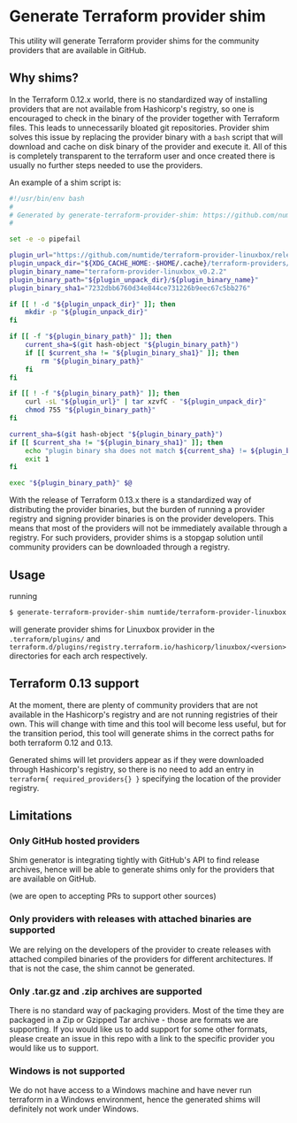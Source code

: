 # Generate Terraform provider shim

This utility will generate Terraform provider shims for the community providers that are available in GitHub.

## Why shims?

In the Terraform 0.12.x world, there is no standardized way of installing providers that are not available from Hashicorp's registry, so one is encouraged to check in the binary of the provider together with Terraform files.
This leads to unnecessarily bloated git repositories.
Provider shim solves this issue by replacing the provider binary with a `bash` script that will download and cache on disk binary of the provider and execute it.
All of this is completely transparent to the terraform user and once created there is usually no further steps needed to use the providers.

An example of a shim script is:

```bash
#!/usr/bin/env bash
#
# Generated by generate-terraform-provider-shim: https://github.com/numtide/generate-terraform-provider-shim
#

set -e -o pipefail

plugin_url="https://github.com/numtide/terraform-provider-linuxbox/releases/download/v0.2.2/terraform-provider-linuxbox_v0.2.2_linux_amd64.tar.gz"
plugin_unpack_dir="${XDG_CACHE_HOME:-$HOME/.cache}/terraform-providers/linuxbox_v0.2.2"
plugin_binary_name="terraform-provider-linuxbox_v0.2.2"
plugin_binary_path="${plugin_unpack_dir}/${plugin_binary_name}"
plugin_binary_sha1="7232dbb6760d34e844ce731226b9eec67c5bb276"

if [[ ! -d "${plugin_unpack_dir}" ]]; then
    mkdir -p "${plugin_unpack_dir}"
fi

if [[ -f "${plugin_binary_path}" ]]; then
    current_sha=$(git hash-object "${plugin_binary_path}")
    if [[ $current_sha != "${plugin_binary_sha1}" ]]; then
        rm "${plugin_binary_path}"
    fi
fi

if [[ ! -f "${plugin_binary_path}" ]]; then
    curl -sL "${plugin_url}" | tar xzvfC - "${plugin_unpack_dir}"
    chmod 755 "${plugin_binary_path}"
fi

current_sha=$(git hash-object "${plugin_binary_path}")
if [[ $current_sha != "${plugin_binary_sha1}" ]]; then
    echo "plugin binary sha does not match ${current_sha} != ${plugin_binary_sha1}" >&2
    exit 1
fi

exec "${plugin_binary_path}" $@
```

With the release of Terraform 0.13.x there is a standardized way of distributing the provider binaries, but the burden of running a provider registry and signing provider binaries is on the provider developers. 
This means that most of the providers will not be immediately available through a registry.
For such providers, provider shims is a stopgap solution until community providers can be downloaded through a registry.

## Usage

running

```sh
$ generate-terraform-provider-shim numtide/terraform-provider-linuxbox
```

will generate provider shims for Linuxbox provider in the `.terraform/plugins/` and `terraform.d/plugins/registry.terraform.io/hashicorp/linuxbox/<version>` directories for each arch respectively.

## Terraform 0.13 support

At the moment, there are plenty of community providers that are not available in the Hashicorp's registry and are not running registries of their own.
This will change with time and this tool will become less useful, but for the transition period, this tool will generate shims in the correct paths for both terraform 0.12 and 0.13.

Generated shims will let providers appear as if they were downloaded through Hashicorp's registry, so there is no need to add an entry in `terraform{ required_providers{} }` specifying the location of the provider registry.


## Limitations

### Only GitHub hosted providers
Shim generator is integrating tightly with GitHub's API to find release archives, hence will be able to generate shims only for the providers that are available on GitHub.

(we are open to accepting PRs to support other sources)

### Only providers with releases with attached binaries are supported
We are relying on the developers of the provider to create releases with attached compiled binaries of the providers for different architectures.
If that is not the case, the shim cannot be generated.

### Only .tar.gz and .zip archives are supported
There is no standard way of packaging providers.
Most of the time they are packaged in a Zip or Gzipped Tar archive - those are formats we are supporting.
If you would like us to add support for some other formats, please create an issue in this repo with a link to the specific provider you would like us to support.

### Windows is not supported
We do not have access to a Windows machine and have never run terraform in a Windows environment, hence the generated shims will definitely not work under Windows.
